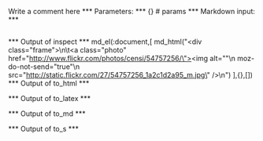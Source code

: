 Write a comment here
*** Parameters: ***
{} # params 
*** Markdown input: ***
<div class="frame">
	<a  class="photo" href="http://www.flickr.com/photos/censi/54757256/"><img alt=""
  moz-do-not-send="true"
  src="http://static.flickr.com/27/54757256_1a2c1d2a95_m.jpg" /></a>
</div>


*** Output of inspect ***
md_el(:document,[
	md_html("<div class=\"frame\">\n\t<a  class=\"photo\" href=\"http://www.flickr.com/photos/censi/54757256/\"><img alt=\"\"\n  moz-do-not-send=\"true\"\n  src=\"http://static.flickr.com/27/54757256_1a2c1d2a95_m.jpg\" /></a>\n</div>")
],{},[])
*** Output of to_html ***
<div class='frame'>
	<a href='http://www.flickr.com/photos/censi/54757256/' class='photo'><img src='http://static.flickr.com/27/54757256_1a2c1d2a95_m.jpg' moz-do-not-send='true' alt='' /></a>
</div>
*** Output of to_latex ***

*** Output of to_md ***

*** Output of to_s ***

